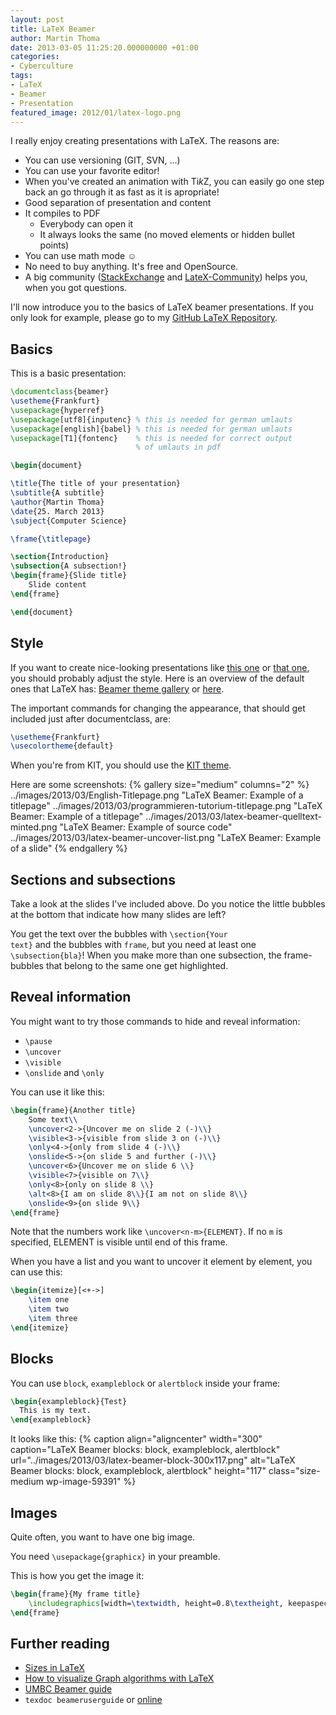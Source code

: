 ```yaml
---
layout: post
title: LaTeX Beamer
author: Martin Thoma
date: 2013-03-05 11:25:20.000000000 +01:00
categories:
- Cyberculture
tags:
- LaTeX
- Beamer
- Presentation
featured_image: 2012/01/latex-logo.png
---
```

I really enjoy creating presentations with LaTeX. The reasons are:

<ul>
  <li>You can use versioning (GIT, SVN, ...)</li>
  <li>You can use your favorite editor!</li>
  <li>When you've created an animation with Ti<em>k</em>Z, you can easily go one step back an go through it as fast as it is apropriate!</li>
  <li>Good separation of presentation and content</li>
  <li>It compiles to PDF
    <ul>
      <li>Everybody can open it</li>
      <li>It always looks the same (no moved elements or hidden bullet points)</li>
    </ul>
  </li>
  <li>You can use math mode ☺</li>
  <li>No need to buy anything. It's free and OpenSource.</li>
  <li>A big community (<a href="http://tex.stackexchange.com/questions/tagged/beamer">StackExchange</a> and <a href="http://www.latex-community.org/forum/viewforum.php?f=3">LateX-Community</a>) helps you, when you got questions.</li>
</ul>

I'll now introduce you to the basics of LaTeX beamer presentations. If you only look for example, please go to my <a href="https://github.com/MartinThoma/LaTeX-examples/tree/master/presentations">GitHub LaTeX Repository</a>.

<h2>Basics</h2>

This is a basic presentation:

```latex
\documentclass{beamer}
\usetheme{Frankfurt}
\usepackage{hyperref}
\usepackage[utf8]{inputenc} % this is needed for german umlauts
\usepackage[english]{babel} % this is needed for german umlauts
\usepackage[T1]{fontenc}    % this is needed for correct output 
                            % of umlauts in pdf

\begin{document}

\title{The title of your presentation}
\subtitle{A subtitle}
\author{Martin Thoma}
\date{25. March 2013}
\subject{Computer Science}

\frame{\titlepage}

\section{Introduction}
\subsection{A subsection!}
\begin{frame}{Slide title}
    Slide content
\end{frame}

\end{document}
```

<h2>Style</h2>
If you want to create nice-looking presentations like <a href="../images/2013/03/tutorium-05.pdf">this one</a> or <a href="../images/2013/03/google-presentation.pdf">that one</a>, you should probably adjust the style. Here is an overview of the default ones that LaTeX has: <a href="http://deic.uab.es/~iblanes/beamer_gallery/">Beamer theme gallery</a> or <a href="http://latex.simon04.net/">here</a>.

The important commands for changing the appearance, that should get included just after documentclass, are:

```latex
\usetheme{Frankfurt}
\usecolortheme{default}
```

When you're from KIT, you should use the <a href="https://sdqweb.ipd.kit.edu/wiki/Dokumentvorlagen">KIT theme</a>.

Here are some screenshots:
{% gallery size="medium" columns="2" %}
    ../images/2013/03/English-Titlepage.png "LaTeX Beamer: Example of a titlepage"
    ../images/2013/03/programmieren-tutorium-titlepage.png  "LaTeX Beamer: Example of a titlepage"
    ../images/2013/03/latex-beamer-quelltext-minted.png "LaTeX Beamer: Example of source code"
    ../images/2013/03/latex-beamer-uncover-list.png "LaTeX Beamer: Example of a slide"
{% endgallery %}

<h2>Sections and subsections</h2>
Take a look at the slides I've included above. Do you notice the little bubbles at the bottom that indicate how many slides are left?

You get the text over the bubbles with <code>\section{Your text}</code> and the bubbles with <code>frame</code>, but you need at least one <code>\subsection{bla}</code>! When you make more than one subsection, the frame-bubbles that belong to the same one get highlighted.

<h2>Reveal information</h2>
You might want to try those commands to hide and reveal information:

* `\pause`
* `\uncover`
* `\visible`
* `\onslide` and `\only`

You can use it like this:

```latex
\begin{frame}{Another title}
    Some text\\
    \uncover<2->{Uncover me on slide 2 (-)\\}
    \visible<3->{visible from slide 3 on (-)\\}
    \only<4->{only from slide 4 (-)\\} 
    \onslide<5->{on slide 5 and further (-)\\}
    \uncover<6>{Uncover me on slide 6 \\}
    \visible<7>{visible on 7\\}
    \only<8>{only on slide 8 \\} 
    \alt<8>{I am on slide 8\\}{I am not on slide 8\\}
    \onslide<9>{on slide 9\\}
\end{frame}
```

Note that the numbers work like `\uncover<n-m>{ELEMENT}`. If no `m` 
is specified, ELEMENT is visible until end of this frame.

When you have a list and you want to uncover it element by element, 
you can use this:

```latex
\begin{itemize}[<+->]
    \item one
    \item two
    \item three
\end{itemize}
```

<h2>Blocks</h2>
You can use <code>block</code>, <code>exampleblock</code> or <code>alertblock</code> inside your frame:

```latex
\begin{exampleblock}{Test}
  This is my text.
\end{exampleblock}
```

It looks like this:
{% caption align="aligncenter" width="300" caption="LaTeX Beamer blocks: block, exampleblock, alertblock" url="../images/2013/03/latex-beamer-block-300x117.png" alt="LaTeX Beamer blocks: block, exampleblock, alertblock"  height="117" class="size-medium wp-image-59391" %}

<h2>Images</h2>
Quite often, you want to have one big image.

You need `\usepackage{graphicx}` in your preamble.

This is how you get the image it:

```latex
\begin{frame}{My frame title}
    \includegraphics[width=\textwidth, height=0.8\textheight, keepaspectratio]{../relative/path/image.jpg}
\end{frame}
```

<h2>Further reading</h2>
<ul>
  <li><a href="../sizes-in-latex/" title="Sizes in LaTeX">Sizes in LaTeX</a></li>
  <li><a href="../how-to-visualize-graph-algorithms-with-latex/" title="How to visualize Graph algorithms with LaTeX">How to visualize Graph algorithms with LaTeX</a></li>
  <li><a href="http://www.math.umbc.edu/~rouben/beamer/beamer_guide.pdf">UMBC Beamer guide</a></li>
  <li><code>texdoc beameruserguide</code> or <a href="http://www.tex.ac.uk/tex-archive/macros/latex/contrib/beamer/doc/beameruserguide.pdf">online</a></li>
</ul>
